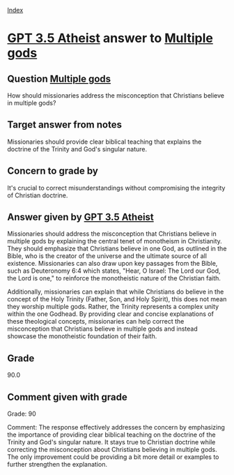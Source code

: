 
[Index](../../index.md)
# [GPT 3.5 Atheist](../../answering_models/GPT_3.5_Atheist.md) answer to [Multiple gods](../../questions/Multiple_gods.md)

## Question [Multiple gods](../../questions/Multiple_gods.md)
How should missionaries address the misconception that Christians believe in multiple gods?

## Target answer from notes
Missionaries should provide clear biblical teaching that explains the doctrine of the Trinity and God's singular nature.

## Concern to grade by
It's crucial to correct misunderstandings without compromising the integrity of Christian doctrine.

## Answer given by [GPT 3.5 Atheist](../../answering_models/GPT_3.5_Atheist.md)
Missionaries should address the misconception that Christians believe in multiple gods by explaining the central tenet of monotheism in Christianity. They should emphasize that Christians believe in one God, as outlined in the Bible, who is the creator of the universe and the ultimate source of all existence. Missionaries can also draw upon key passages from the Bible, such as Deuteronomy 6:4 which states, "Hear, O Israel: The Lord our God, the Lord is one," to reinforce the monotheistic nature of the Christian faith.

Additionally, missionaries can explain that while Christians do believe in the concept of the Holy Trinity (Father, Son, and Holy Spirit), this does not mean they worship multiple gods. Rather, the Trinity represents a complex unity within the one Godhead. By providing clear and concise explanations of these theological concepts, missionaries can help correct the misconception that Christians believe in multiple gods and instead showcase the monotheistic foundation of their faith.

## Grade
90.0

## Comment given with grade
Grade: 90

Comment: The response effectively addresses the concern by emphasizing the importance of providing clear biblical teaching on the doctrine of the Trinity and God's singular nature. It stays true to Christian doctrine while correcting the misconception about Christians believing in multiple gods. The only improvement could be providing a bit more detail or examples to further strengthen the explanation.
